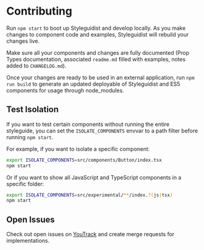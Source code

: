 
# Contributing

Run `npm start` to boot up Styleguidist and develop locally. As you make changes to component code and examples, Styleguidist will rebuild your changes live.

Make sure all your components and changes are fully documented (Prop Types documentation, associated `readme.md` filled with examples, notes added to `CHANGELOG.md`).

Once your changes are ready to be used in an external application, run `npm run build` to generate an updated deployable of Styleguidist and ES5 components for usage through node_modules.


## Test Isolation

If you want to test certain components without running the entire styleguide, you can set the `ISOLATE_COMPONENTS` envvar to a path filter before running `npm start`. 

For example, if you want to isolate a specific component:

```sh
export ISOLATE_COMPONENTS=src/components/Button/index.tsx
npm start
```

Or if you want to show all JavaScript and TypeScript components in a specific folder:

```sh
export ISOLATE_COMPONENTS=src/experimental/**/index.?(js|tsx)
npm start
```

## Open Issues

Check out open issues on [YouTrack](https://ordevsvc01.rf.ohio-state.edu/youtrack/issues?q=project%3A+%7BPHP+Framework%7D+component%3A+ORIS%5CUI+%23Unresolved+) and create merge requests for implementations.
